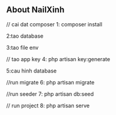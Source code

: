 
## About NailXinh

// cai dat composer
1: composer install


2:tao database

3:tao file env

// tao app key
4: php artisan key:generate

5:cau hinh database

//run migrate
6: php artisan migrate

//run seeder
7: php artisan db:seed

// run project
8: php artisan serve

